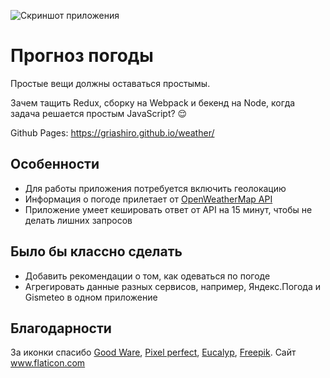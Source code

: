 ![Скриншот приложения](https://user-images.githubusercontent.com/30614068/79068647-32c4f880-7cd1-11ea-8eb5-55e3636d8c49.png)

# Прогноз погоды

Простые вещи должны оставаться простымы.

Зачем тащить Redux, сборку на Webpack и бекенд на Node, когда задача решается простым JavaScript? 😌

Github Pages: https://griashiro.github.io/weather/

## Особенности

- Для работы приложения потребуется включить геолокацию
- Информация о погоде прилетает от [OpenWeatherMap API](https://openweathermap.org/api)
- Приложение умеет кешировать ответ от API на 15 минут, чтобы не делать лишних запросов

## Было бы классно сделать

- Добавить рекомендации о том, как одеваться по погоде
- Агрегировать данные разных сервисов, например, Яндекс.Погода и Gismeteo в одном приложение

## Благодарности

<div>За иконки спасибо
<a href="https://www.flaticon.com/authors/good-ware" title="Good Ware">Good Ware</a>,
<a href="https://www.flaticon.com/authors/pixel-perfect" title="Pixel perfect">Pixel perfect</a>,
<a href="https://www.flaticon.com/authors/eucalyp" title="Eucalyp">Eucalyp</a>,
<a href="https://www.flaticon.com/authors/freepik" title="Freepik">Freepik</a>. Сайт <a href="https://www.flaticon.com/" title="Flaticon">www.flaticon.com</a></div>
